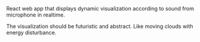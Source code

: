 React web app that displays dynamic visualization according to sound from microphone in realtime.

The visualization should be futuristic and abstract. Like moving clouds with energy disturbance.